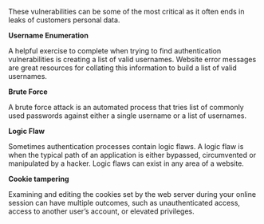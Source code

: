 These vulnerabilities can be some of the most critical as it often ends in leaks of customers personal data.

**Username Enumeration**

A helpful exercise to complete when trying to find authentication vulnerabilities is creating a list of valid usernames. Website error messages are great resources for collating this information to build a list of valid usernames.

**Brute Force**

A brute force attack is an automated process that tries list of commonly used passwords against either a single username or a list of usernames.

**Logic Flaw**

Sometimes authentication processes contain logic flaws. A logic flaw is when the typical path of an application is either bypassed, circumvented or manipulated by a hacker. Logic flaws can exist in any area of a website.

**Cookie tampering**

Examining and editing the cookies set by the web server during your online session can have multiple outcomes, such as unauthenticated access, access to another user’s account, or elevated privileges.